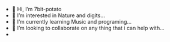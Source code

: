 - 👋 Hi, I’m 7bit-potato
- 👀 I’m interested in Nature and digits...
- 🌱 I’m currently learning Music and programing...
- 💞️ I’m looking to collaborate on any thing that i can help with...
- 

<!---
7bit-potato/7bit-potato is a ✨ special ✨ repository because its `README.md` (this file) appears on your GitHub profile.
You can click the Preview link to take a look at your changes.
--->

